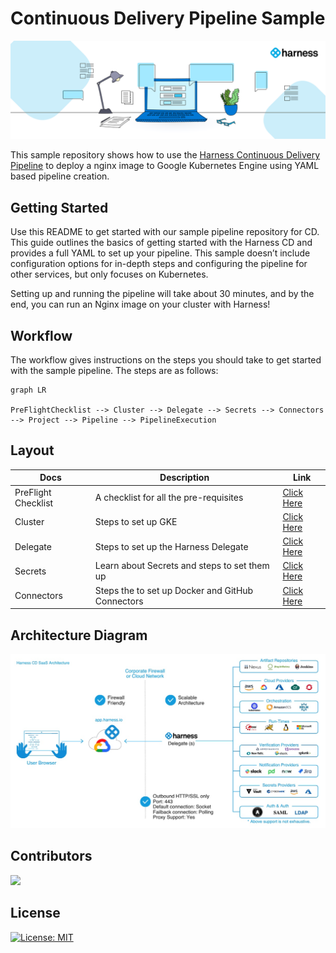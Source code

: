 # Continuous Delivery Pipeline Sample

![Cover Image CD Pipeline](Images/harness_cover_image.png)

This sample repository shows how to use the [Harness Continuous Delivery Pipeline](https://harness.io/products/continuous-delivery) to deploy a nginx image to Google Kubernetes Engine using YAML based pipeline creation.



## Getting Started

Use this README to get started with our sample pipeline repository for CD. This guide outlines the basics of getting started with the Harness CD and provides a full YAML to set up your pipeline. This sample doesn’t include configuration options for in-depth steps and configuring the pipeline for other services, but only focuses on Kubernetes.


Setting up and running the pipeline will take about 30 minutes, and by the end, you can run an Nginx image on your cluster with Harness!

## Workflow

The workflow gives instructions on the steps you should take to get started with the sample pipeline. The steps are as follows:

```mermaid
graph LR

PreFlightChecklist --> Cluster --> Delegate --> Secrets --> Connectors --> Project --> Pipeline --> PipelineExecution

```

## Layout

| Docs | Description | Link |
| --- | --- | --- |
| PreFlight Checklist | A checklist for all the pre-requisites | [Click Here](docs/PreFlightChecklist.md) |
| Cluster | Steps to set up GKE | [Click Here](docs/clusters) 
| Delegate | Steps to set up the Harness Delegate  | [Click Here](docs/delegates) |
| Secrets | Learn about Secrets and steps to set them up | [Click Here](docs/secrets) |
| Connectors | Steps the to set up Docker and GitHub Connectors  | [Click Here](docs/connectors) |


## Architecture Diagram

![CD Pipeline Architecture](Images/harness-cd-architecture.png)

## Contributors

<a href="https://github.com/harness-community/cd-pipeline-sample/graphs/contributors">
  <img src="https://contrib.rocks/image?repo=harness-community/cd-pipeline-sample" />
</a>




## License

[![License: MIT](https://img.shields.io/badge/License-MIT-yellow.svg)](https://opensource.org/licenses/MIT)


